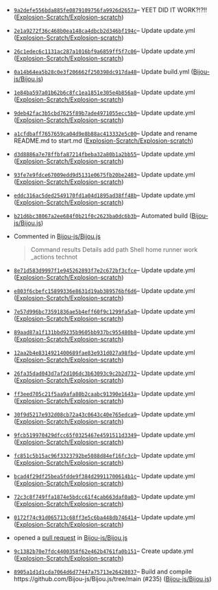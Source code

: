<ul>
<li><p><a href="https://github.com/Explosion-Scratch/Explosion-scratch/commit/9a2defe556bda885fe0879109756fa9926d2657a"><code>9a2defe556bda885fe0879109756fa9926d2657a</code></a>– YEET DID IT WORK?!?!! (<a href="https://github.com/Explosion-Scratch/Explosion-scratch">Explosion-Scratch/Explosion-scratch</a>)</p></li>
<li><p><a href="https://github.com/Explosion-Scratch/Explosion-scratch/commit/2e1a9272f36c468b0ea148ca4dbcb2d346bf194c"><code>2e1a9272f36c468b0ea148ca4dbcb2d346bf194c</code></a>– Update update.yml (<a href="https://github.com/Explosion-Scratch/Explosion-scratch">Explosion-Scratch/Explosion-scratch</a>)</p></li>
<li><p><a href="https://github.com/Explosion-Scratch/Explosion-scratch/commit/26c1edec6c1131ac287a1016bf9a6859ff5f7c06"><code>26c1edec6c1131ac287a1016bf9a6859ff5f7c06</code></a>– Update update.yml (<a href="https://github.com/Explosion-Scratch/Explosion-scratch">Explosion-Scratch/Explosion-scratch</a>)</p></li>
<li><p><a href="https://github.com/Bijou-js/Bijou.js/commit/0a14b64ea5b28c0e3f206662f250398dc917da48"><code>0a14b64ea5b28c0e3f206662f250398dc917da48</code></a>– Update build.yml (<a href="https://github.com/Bijou-js/Bijou.js">Bijou-js/Bijou.js</a>)</p></li>
<li><p><a href="https://github.com/Explosion-Scratch/Explosion-scratch/commit/1e84ba597a01b62b6c8fc1ea1851e305e4b856a8"><code>1e84ba597a01b62b6c8fc1ea1851e305e4b856a8</code></a>– Update update.yml (<a href="https://github.com/Explosion-Scratch/Explosion-scratch">Explosion-Scratch/Explosion-scratch</a>)</p></li>
<li><p><a href="https://github.com/Explosion-Scratch/Explosion-scratch/commit/9deb42fac3b5cbd7625f89b7ade4971055ecc5b0"><code>9deb42fac3b5cbd7625f89b7ade4971055ecc5b0</code></a>– Update update.yml (<a href="https://github.com/Explosion-Scratch/Explosion-scratch">Explosion-Scratch/Explosion-scratch</a>)</p></li>
<li><p><a href="https://github.com/Explosion-Scratch/Explosion-scratch/commit/a1cfdbaff7657659ca04d9e8b88ac413332e5c00"><code>a1cfdbaff7657659ca04d9e8b88ac413332e5c00</code></a>– Update and rename README.md to start.md (<a href="https://github.com/Explosion-Scratch/Explosion-scratch">Explosion-Scratch/Explosion-scratch</a>)</p></li>
<li><p><a href="https://github.com/Explosion-Scratch/Explosion-scratch/commit/d3d8886a7e78ffbfa87214fbeba32a80b1a2bb55"><code>d3d8886a7e78ffbfa87214fbeba32a80b1a2bb55</code></a>– Update update.yml (<a href="https://github.com/Explosion-Scratch/Explosion-scratch">Explosion-Scratch/Explosion-scratch</a>)</p></li>
<li><p><a href="https://github.com/Explosion-Scratch/Explosion-scratch/commit/93fe7e9fdce67009edd9d5131e0675fb20be2403"><code>93fe7e9fdce67009edd9d5131e0675fb20be2403</code></a>– Update update.yml (<a href="https://github.com/Explosion-Scratch/Explosion-scratch">Explosion-Scratch/Explosion-scratch</a>)</p></li>
<li><p><a href="https://github.com/Explosion-Scratch/Explosion-scratch/commit/eddc316ac5ded2549170fd1a04d1895ad38ff48b"><code>eddc316ac5ded2549170fd1a04d1895ad38ff48b</code></a>– Update update.yml (<a href="https://github.com/Explosion-Scratch/Explosion-scratch">Explosion-Scratch/Explosion-scratch</a>)</p></li>
<li><p><a href="https://github.com/Bijou-js/Bijou.js/commit/b21d6bc38067a2ee684f0b21f0c2623ba0dc6b3b"><code>b21d6bc38067a2ee684f0b21f0c2623ba0dc6b3b</code></a>– Automated build (<a href="https://github.com/Bijou-js/Bijou.js">Bijou-js/Bijou.js</a>)</p></li>
<li><p>Commented in <a href="https://github.com/Bijou-js/Bijou.js/pull/236#issuecomment-824850704">Bijou-js/Bijou.js</a><blockquote> Command results Details add path Shell home runner work _actions technot </blockquote></p></li>
<li><p><a href="https://github.com/Explosion-Scratch/Explosion-scratch/commit/8e71d583d9997f1e945262893f7e2c672bf3cfce"><code>8e71d583d9997f1e945262893f7e2c672bf3cfce</code></a>– Update update.yml (<a href="https://github.com/Explosion-Scratch/Explosion-scratch">Explosion-Scratch/Explosion-scratch</a>)</p></li>
<li><p><a href="https://github.com/Explosion-Scratch/Explosion-scratch/commit/e803f6cbefc15899336e8631d19ab389576bf6d6"><code>e803f6cbefc15899336e8631d19ab389576bf6d6</code></a>– Update update.yml (<a href="https://github.com/Explosion-Scratch/Explosion-scratch">Explosion-Scratch/Explosion-scratch</a>)</p></li>
<li><p><a href="https://github.com/Explosion-Scratch/Explosion-scratch/commit/7e57d996bc73591836ae5b4eff60f9c1299fa5a0"><code>7e57d996bc73591836ae5b4eff60f9c1299fa5a0</code></a>– Update update.yml (<a href="https://github.com/Explosion-Scratch/Explosion-scratch">Explosion-Scratch/Explosion-scratch</a>)</p></li>
<li><p><a href="https://github.com/Explosion-Scratch/Explosion-scratch/commit/89aad87a1f131bbd9235b9605bb937bc955480b8"><code>89aad87a1f131bbd9235b9605bb937bc955480b8</code></a>– Update update.yml (<a href="https://github.com/Explosion-Scratch/Explosion-scratch">Explosion-Scratch/Explosion-scratch</a>)</p></li>
<li><p><a href="https://github.com/Explosion-Scratch/Explosion-scratch/commit/12aa2b4e8314921400689fae83e931d027a98fbd"><code>12aa2b4e8314921400689fae83e931d027a98fbd</code></a>– Update update.yml (<a href="https://github.com/Explosion-Scratch/Explosion-scratch">Explosion-Scratch/Explosion-scratch</a>)</p></li>
<li><p><a href="https://github.com/Explosion-Scratch/Explosion-scratch/commit/26fa35dad043d7af2d106dc3b63093c9c2b2d732"><code>26fa35dad043d7af2d106dc3b63093c9c2b2d732</code></a>– Update update.yml (<a href="https://github.com/Explosion-Scratch/Explosion-scratch">Explosion-Scratch/Explosion-scratch</a>)</p></li>
<li><p><a href="https://github.com/Explosion-Scratch/Explosion-scratch/commit/ff3eed705c21f5aa9afa80b2caabc91390e1643a"><code>ff3eed705c21f5aa9afa80b2caabc91390e1643a</code></a>– Update update.yml (<a href="https://github.com/Explosion-Scratch/Explosion-scratch">Explosion-Scratch/Explosion-scratch</a>)</p></li>
<li><p><a href="https://github.com/Explosion-Scratch/Explosion-scratch/commit/30f9d5217e932d08cb72a43c0643c40e765edca9"><code>30f9d5217e932d08cb72a43c0643c40e765edca9</code></a>– Update update.yml (<a href="https://github.com/Explosion-Scratch/Explosion-scratch">Explosion-Scratch/Explosion-scratch</a>)</p></li>
<li><p><a href="https://github.com/Explosion-Scratch/Explosion-scratch/commit/9fcb519970429dfcc65f0325467e4591511d3349"><code>9fcb519970429dfcc65f0325467e4591511d3349</code></a>– Update update.yml (<a href="https://github.com/Explosion-Scratch/Explosion-scratch">Explosion-Scratch/Explosion-scratch</a>)</p></li>
<li><p><a href="https://github.com/Explosion-Scratch/Explosion-scratch/commit/fc851c5b15ac96f3323792be5088d84ef16fc3cb"><code>fc851c5b15ac96f3323792be5088d84ef16fc3cb</code></a>– Update update.yml (<a href="https://github.com/Explosion-Scratch/Explosion-scratch">Explosion-Scratch/Explosion-scratch</a>)</p></li>
<li><p><a href="https://github.com/Explosion-Scratch/Explosion-scratch/commit/bcad4f29df25bea5fdde9f384d29911700614b1c"><code>bcad4f29df25bea5fdde9f384d29911700614b1c</code></a>– Update update.yml (<a href="https://github.com/Explosion-Scratch/Explosion-scratch">Explosion-Scratch/Explosion-scratch</a>)</p></li>
<li><p><a href="https://github.com/Explosion-Scratch/Explosion-scratch/commit/72c3c8f749ffa1874e5bdcc61f4cab663daf0a03"><code>72c3c8f749ffa1874e5bdcc61f4cab663daf0a03</code></a>– Update update.yml (<a href="https://github.com/Explosion-Scratch/Explosion-scratch">Explosion-Scratch/Explosion-scratch</a>)</p></li>
<li><p><a href="https://github.com/Explosion-Scratch/Explosion-scratch/commit/0172f74c91d065713c68ff3e5c6ba448db746414"><code>0172f74c91d065713c68ff3e5c6ba448db746414</code></a>– Update update.yml (<a href="https://github.com/Explosion-Scratch/Explosion-scratch">Explosion-Scratch/Explosion-scratch</a>)</p></li>
<li><p>opened a <a href="https://github.com/Bijou-js/Bijou.js/pull/236">pull request</a> in <a href="https://github.com/Bijou-js/Bijou.js">Bijou-js/Bijou.js</a></p></li>
<li><p><a href="https://github.com/Explosion-Scratch/Explosion-scratch/commit/9c1382b70e7fdc4400358f62e462b4761fa0b151"><code>9c1382b70e7fdc4400358f62e462b4761fa0b151</code></a>– Create update.yml (<a href="https://github.com/Explosion-Scratch/Explosion-scratch">Explosion-Scratch/Explosion-scratch</a>)</p></li>
<li><p><a href="https://github.com/Bijou-js/Bijou.js/commit/8905a1d1d1cda7064d6d77447a75713e26428037"><code>8905a1d1d1cda7064d6d77447a75713e26428037</code></a>– Build and compile https://github.com/Bijou-js/Bijou.js/tree/main (#235) (<a href="https://github.com/Bijou-js/Bijou.js">Bijou-js/Bijou.js</a>)</p></li>
</ul>